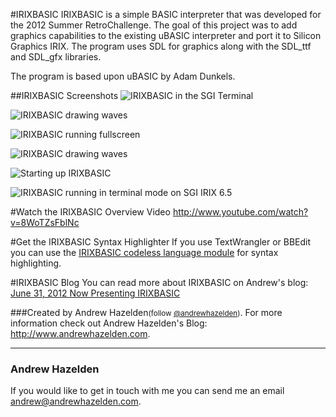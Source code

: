 #IRIXBASIC
IRIXBASIC is a simple BASIC interpreter that was developed for the 2012 Summer RetroChallenge. The goal of this project was to add graphics capabilities to the existing uBASIC interpreter and port it to Silicon Graphics IRIX. The program uses SDL for graphics along with the SDL_ttf and SDL_gfx libraries.

The program is based upon uBASIC by Adam Dunkels.

##IRIXBASIC Screenshots
![IRIXBASIC in the SGI Terminal](https://raw.github.com/AndrewHazelden/IRIXBASIC/master/screenshots/irixbasic-minimized.jpg)

![IRIXBASIC drawing waves](https://raw.github.com/AndrewHazelden/IRIXBASIC/master/screenshots/drawing-waves.jpg)

![IRIXBASIC running fullscreen](https://raw.github.com/AndrewHazelden/IRIXBASIC/master/screenshots/drawing-circles.jpg)

![IRIXBASIC drawing waves](https://raw.github.com/AndrewHazelden/IRIXBASIC/master/screenshots/drawing-waves.jpg)

![Starting up IRIXBASIC](https://raw.github.com/AndrewHazelden/IRIXBASIC/master/screenshots/starting-up-irixbasic.jpg)

![IRIXBASIC running in terminal mode on SGI IRIX 6.5](https://raw.github.com/AndrewHazelden/IRIXBASIC/master/screenshots/irixbasic-examples.jpg)

#Watch the IRIXBASIC Overview Video
http://www.youtube.com/watch?v=8WoTZsFblNc


#Get the IRIXBASIC Syntax Highlighter
If you use TextWrangler or BBEdit you can use the [IRIXBASIC codeless language module](https://github.com/AndrewHazelden/IRIXBASIC-Language-Module-for-TextWrangler-and-BBEdit) for syntax highlighting.

#IRIXBASIC Blog
You can read more about IRIXBASIC on Andrew's blog:
[June 31, 2012 Now Presenting IRIXBASIC](http://www.andrewhazelden.com/blog/2012/07/now-presenting-irixbasic/)


###Created by Andrew Hazelden<small>(follow [@andrewhazelden](https://twitter.com/andrewhazelden))</small>.
For more information check out Andrew Hazelden's Blog: <http://www.andrewhazelden.com>.



* * *
### Andrew Hazelden
If you would like to get in touch with me you can send me an email [andrew@andrewhazelden.com](mailto:andrew@andrewhazelden.com).
